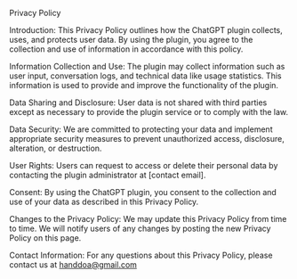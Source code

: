 Privacy Policy 

Introduction:
This Privacy Policy outlines how the ChatGPT plugin collects, uses, and protects user data. 
By using the plugin, you agree to the collection and use of information in accordance with this policy.

Information Collection and Use:
The plugin may collect information such as user input, conversation logs, and technical data like usage statistics. 
This information is used to provide and improve the functionality of the plugin.

Data Sharing and Disclosure:
User data is not shared with third parties except as necessary to provide the plugin service or to comply with the law.

Data Security:
We are committed to protecting your data and implement appropriate security measures to prevent unauthorized access, disclosure, alteration, or destruction.

User Rights:
Users can request to access or delete their personal data by contacting the plugin administrator at [contact email].

Consent:
By using the ChatGPT plugin, you consent to the collection and use of your data as described in this Privacy Policy.

Changes to the Privacy Policy:
We may update this Privacy Policy from time to time. We will notify users of any changes by posting the new Privacy Policy on this page.

Contact Information:
For any questions about this Privacy Policy, please contact us at handdoa@gmail.com
